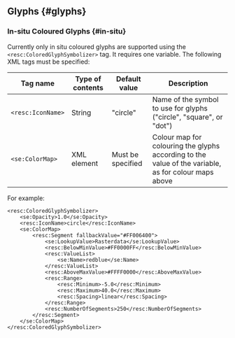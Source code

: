 ## Glyphs {#glyphs}

### In-situ Coloured Glyphs {#in-situ}

Currently only in situ coloured glyphs are supported using the `<resc:ColoredGlyphSymbolizer>` tag. It requires one variable. The following XML tags must be specified:

| Tag name | Type of contents | Default value | Description |
| --- | --- | --- | --- |
| `<resc:IconName>` | String | "circle" | Name of the symbol to use for glyphs ("circle", "square", or "dot") |
| `<se:ColorMap>` | XML element | Must be specified | Colour map for colouring the glyphs according to the value of the variable, as for colour maps above |

For example:

```
<resc:ColoredGlyphSymbolizer>
    <se:Opacity>1.0</se:Opacity>
    <resc:IconName>circle</resc:IconName>
    <se:ColorMap>
        <resc:Segment fallbackValue="#FF006400">
            <se:LookupValue>Rasterdata</se:LookupValue>
            <resc:BelowMinValue>#FF0000FF</resc:BelowMinValue>
            <resc:ValueList>
                <se:Name>redblue</se:Name>
            </resc:ValueList>
            <resc:AboveMaxValue>#FFFF0000</resc:AboveMaxValue>
            <resc:Range>
                <resc:Minimum>-5.0</resc:Minimum>
                <resc:Maximum>40.0</resc:Maximum>
                <resc:Spacing>linear</resc:Spacing>
            </resc:Range>
            <resc:NumberOfSegments>250</resc:NumberOfSegments>
        </resc:Segment>
    </se:ColorMap>
</resc:ColoredGlyphSymbolizer>
```